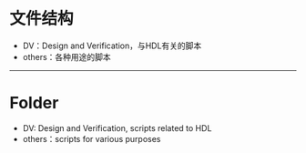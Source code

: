# 文件结构
+ DV：Design and Verification，与HDL有关的脚本
+ others：各种用途的脚本

---

# Folder

+ DV: Design and Verification, scripts related to HDL
+ others：scripts for various purposes
